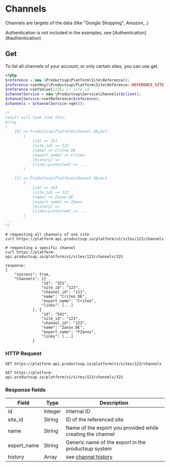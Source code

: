 # Channels
 
Channels are targets of the data (like "Google Shopping", Amazon,..)
<aside class="info">Authentication is not included in the examples, see [Authentication](#authentication)</aside>


## Get
To list all channels of your account, or only certain sites, you can use get.

```php
<?php
$reference = new \Productsup\Platform\Site\Reference();
$reference->setKey(\Productsup\Platform\Site\Reference::REFERENCE_SITE);
$reference->setValue(123); // site id
$channelService = new \Productsup\Service\Channels($client);
$channelService->setReference($reference);
$channels = $channelService->get();

/*
result will look like this:
Array
(
    [0] => Productsup\Platform\Channel Object
        (
            [id] => 321
            [site_id] => 123
            [name] => Criteo DE
            [export_name] => Criteo
            [history] => 
            [links:protected] => ...
        )

    [1] => Productsup\Platform\Channel Object
        (
            [id] => 543
            [site_id] => 123
            [name] => Zanox DE
            [export_name] => Zanox
            [history] => 
            [links:protected] => ...
        )
...
*/
```

```shell
# requesting all channels of one site
curl https://platform-api.productsup.io/platform/v1/sites/123/channels

# requesting a specific channel
curl https://platform-api.productsup.io/platform/v1/sites/123/channels/321
```
    
```shell    
response: 
{
    "success": true,
    "Channels": [{
                "id": "321",
                "site_id": "123",
                "channel_id": "111",
                "name": "Criteo DE",
                "export_name": "Criteo",
                "links": [...]
            }, {
                "id": "541",
                "site_id": "123",
                "channel_id": "222",
                "name": "Zanox DE",
                "export_name": "FZanox",
                "links": [...]
            }
```
### HTTP Request

`GET https://platform-api.productsup.io/platform/v1/sites/123/channels`

`GET https://platform-api.productsup.io/platform/v1/sites/123/channels/321`

### Response fields
Field | Type | Description
------ | -------- | --------------
id | Integer | Internal ID
site_id | String | ID of the referenced site
name | String | Name of the export you provided while creating the channel
export_name | String | Generic name of the export in the productsup system
history | Array | see [channel history](#channel-history)